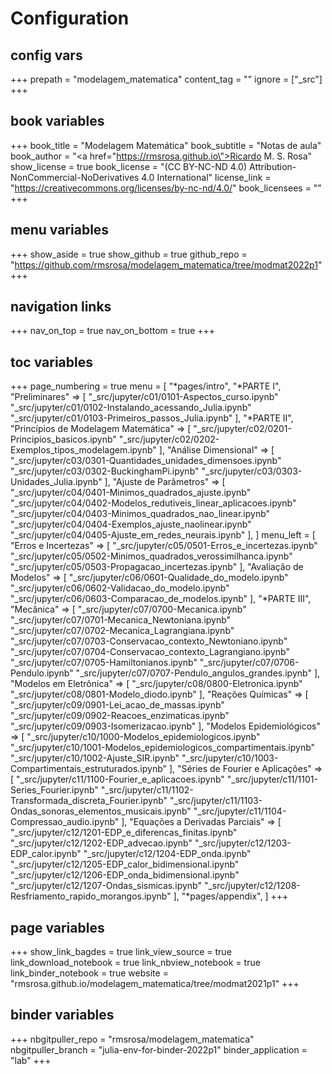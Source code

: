 # Configuration

## config vars
+++
prepath = "modelagem_matematica"
content_tag = ""
ignore = ["_src"]
+++

## book variables
+++
book_title = "Modelagem Matemática"
book_subtitle = "Notas de aula"
book_author = "<a href=\"https://rmsrosa.github.io\">Ricardo M. S. Rosa</a>"
show_license = true
book_license = "(CC BY-NC-ND 4.0) Attribution-NonCommercial-NoDerivatives 4.0 International"
license_link = "https://creativecommons.org/licenses/by-nc-nd/4.0/"
book_licensees = ""
+++

## menu variables
+++
show_aside = true
show_github = true
github_repo = "https://github.com/rmsrosa/modelagem_matematica/tree/modmat2022p1"
+++

## navigation links
+++
nav_on_top = true
nav_on_bottom = true
+++

## toc variables
+++
page_numbering = true
menu = [
    "*pages/intro",
    "*PARTE I",
    "Preliminares" => [
        "_src/jupyter/c01/0101-Aspectos_curso.ipynb"
        "_src/jupyter/c01/0102-Instalando_acessando_Julia.ipynb"
        "_src/jupyter/c01/0103-Primeiros_passos_Julia.ipynb"
    ],
   "*PARTE II",
    "Princípios de Modelagem Matemática" => [
        "_src/jupyter/c02/0201-Principios_basicos.ipynb"
        "_src/jupyter/c02/0202-Exemplos_tipos_modelagem.ipynb"
    ],
    "Análise Dimensional" => [
        "_src/jupyter/c03/0301-Quantidades_unidades_dimensoes.ipynb"
        "_src/jupyter/c03/0302-BuckinghamPi.ipynb"
        "_src/jupyter/c03/0303-Unidades_Julia.ipynb"
    ],
    "Ajuste de Parâmetros" => [
        "_src/jupyter/c04/0401-Minimos_quadrados_ajuste.ipynb"
        "_src/jupyter/c04/0402-Modelos_redutiveis_linear_aplicacoes.ipynb"
        "_src/jupyter/c04/0403-Minimos_quadrados_nao_linear.ipynb"
        "_src/jupyter/c04/0404-Exemplos_ajuste_naolinear.ipynb"
        "_src/jupyter/c04/0405-Ajuste_em_redes_neurais.ipynb"
    ],
]
menu_left = [
    "Erros e Incertezas" => [
        "_src/jupyter/c05/0501-Erros_e_incertezas.ipynb"
        "_src/jupyter/c05/0502-Minimos_quadrados_verossimilhanca.ipynb"
        "_src/jupyter/c05/0503-Propagacao_incertezas.ipynb"
    ],
    "Avaliação de Modelos" => [
        "_src/jupyter/c06/0601-Qualidade_do_modelo.ipynb"
        "_src/jupyter/c06/0602-Validacao_do_modelo.ipynb"
        "_src/jupyter/c06/0603-Comparacao_de_modelos.ipynb"
    ],
    "*PARTE III",
    "Mecânica" => [
        "_src/jupyter/c07/0700-Mecanica.ipynb"
        "_src/jupyter/c07/0701-Mecanica_Newtoniana.ipynb"
        "_src/jupyter/c07/0702-Mecanica_Lagrangiana.ipynb"
        "_src/jupyter/c07/0703-Conservacao_contexto_Newtoniano.ipynb"
        "_src/jupyter/c07/0704-Conservacao_contexto_Lagrangiano.ipynb"
        "_src/jupyter/c07/0705-Hamiltonianos.ipynb"
        "_src/jupyter/c07/0706-Pendulo.ipynb"
        "_src/jupyter/c07/0707-Pendulo_angulos_grandes.ipynb"
    ],
    "Modelos em Eletrônica" => [
        "_src/jupyter/c08/0800-Eletronica.ipynb"
        "_src/jupyter/c08/0801-Modelo_diodo.ipynb"
    ],
    "Reações Químicas" => [
        "_src/jupyter/c09/0901-Lei_acao_de_massas.ipynb"
        "_src/jupyter/c09/0902-Reacoes_enzimaticas.ipynb"
        "_src/jupyter/c09/0903-Isomerizacao.ipynb"
    ],
    "Modelos Epidemiológicos" => [
        "_src/jupyter/c10/1000-Modelos_epidemiologicos.ipynb"
        "_src/jupyter/c10/1001-Modelos_epidemiologicos_compartimentais.ipynb"
        "_src/jupyter/c10/1002-Ajuste_SIR.ipynb"
        "_src/jupyter/c10/1003-Compartimentais_estruturados.ipynb"
    ],
    "Séries de Fourier e Aplicações" => [
        "_src/jupyter/c11/1100-Fourier_e_aplicacoes.ipynb"
        "_src/jupyter/c11/1101-Series_Fourier.ipynb"
        "_src/jupyter/c11/1102-Transformada_discreta_Fourier.ipynb"
        "_src/jupyter/c11/1103-Ondas_sonoras_elementos_musicais.ipynb"
        "_src/jupyter/c11/1104-Compressao_audio.ipynb"
    ],
    "Equações a Derivadas Parciais" => [
        "_src/jupyter/c12/1201-EDP_e_diferencas_finitas.ipynb"
        "_src/jupyter/c12/1202-EDP_advecao.ipynb"
        "_src/jupyter/c12/1203-EDP_calor.ipynb"
        "_src/jupyter/c12/1204-EDP_onda.ipynb"
        "_src/jupyter/c12/1205-EDP_calor_bidimensional.ipynb"
        "_src/jupyter/c12/1206-EDP_onda_bidimensional.ipynb"
        "_src/jupyter/c12/1207-Ondas_sismicas.ipynb"
        "_src/jupyter/c12/1208-Resfriamento_rapido_morangos.ipynb"
    ],
    "*pages/appendix",
]
+++

## page variables
+++
show_link_bagdes = true
link_view_source = true
link_download_notebook = true
link_nbview_notebook = true
link_binder_notebook = true
website = "rmsrosa.github.io/modelagem_matematica/tree/modmat2021p1"
+++

## binder variables
+++
nbgitpuller_repo = "rmsrosa/modelagem_matematica"
nbgitpuller_branch = "julia-env-for-binder-2022p1"
binder_application = "lab" 
+++
